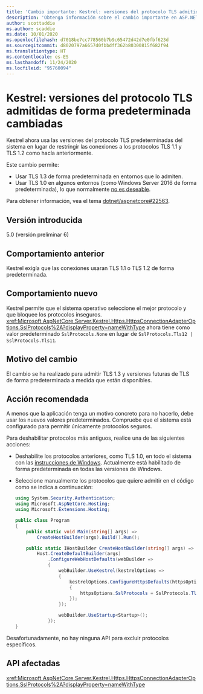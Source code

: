 ```yaml
---
title: 'Cambio importante: Kestrel: versiones del protocolo TLS admitidas de forma predeterminada cambiadas'
description: 'Obtenga información sobre el cambio importante en ASP.NET Core 5.0 titulado Kestrel: versiones del protocolo TLS admitidas de forma predeterminada cambiadas'
author: scottaddie
ms.author: scaddie
ms.date: 10/01/2020
ms.openlocfilehash: d7018be7cc778560b7b9c65472d42d7e0fbf623d
ms.sourcegitcommit: d8020797a6657d0fbbdff362b80300815f682f94
ms.translationtype: HT
ms.contentlocale: es-ES
ms.lasthandoff: 11/24/2020
ms.locfileid: "95760094"
---
```

# <a name="kestrel-default-supported-tls-protocol-versions-changed"></a>Kestrel: versiones del protocolo TLS admitidas de forma predeterminada cambiadas

Kestrel ahora usa las versiones del protocolo TLS predeterminadas del sistema en lugar de restringir las conexiones a los protocolos TLS 1.1 y TLS 1.2 como hacía anteriormente.

Este cambio permite:

* Usar TLS 1.3 de forma predeterminada en entornos que lo admiten.
* Usar TLS 1.0 en algunos entornos (como Windows Server 2016 de forma predeterminada), lo que normalmente [no es deseable](/security/engineering/solving-tls1-problem).

Para obtener información, vea el tema [dotnet/aspnetcore#22563](https://github.com/dotnet/aspnetcore/issues/22563).

## <a name="version-introduced"></a>Versión introducida

5.0 (versión preliminar 6)

## <a name="old-behavior"></a>Comportamiento anterior

Kestrel exigía que las conexiones usaran TLS 1.1 o TLS 1.2 de forma predeterminada.

## <a name="new-behavior"></a>Comportamiento nuevo

Kestrel permite que el sistema operativo seleccione el mejor protocolo y que bloquee los protocolos inseguros. <xref:Microsoft.AspNetCore.Server.Kestrel.Https.HttpsConnectionAdapterOptions.SslProtocols%2A?displayProperty=nameWithType> ahora tiene como valor predeterminado `SslProtocols.None` en lugar de `SslProtocols.Tls12 | SslProtocols.Tls11`.

## <a name="reason-for-change"></a>Motivo del cambio

El cambio se ha realizado para admitir TLS 1.3 y versiones futuras de TLS de forma predeterminada a medida que están disponibles.

## <a name="recommended-action"></a>Acción recomendada

A menos que la aplicación tenga un motivo concreto para no hacerlo, debe usar los nuevos valores predeterminados. Compruebe que el sistema está configurado para permitir únicamente protocolos seguros.

Para deshabilitar protocolos más antiguos, realice una de las siguientes acciones:

* Deshabilite los protocolos anteriores, como TLS 1.0, en todo el sistema con las [instrucciones de Windows](../../../../framework/network-programming/tls.md#configuring-schannel-protocols-in-the-windows-registry). Actualmente está habilitado de forma predeterminada en todas las versiones de Windows.
* Seleccione manualmente los protocolos que quiere admitir en el código como se indica a continuación:

    ```csharp
    using System.Security.Authentication;
    using Microsoft.AspNetCore.Hosting;
    using Microsoft.Extensions.Hosting;

    public class Program
    {
        public static void Main(string[] args) =>
            CreateHostBuilder(args).Build().Run();

        public static IHostBuilder CreateHostBuilder(string[] args) =>
            Host.CreateDefaultBuilder(args)
                .ConfigureWebHostDefaults(webBuilder =>
                {
                    webBuilder.UseKestrel(kestrelOptions =>
                    {
                        kestrelOptions.ConfigureHttpsDefaults(httpsOptions =>
                        {
                            httpsOptions.SslProtocols = SslProtocols.Tls12 | SslProtocols.Tls13;
                        });
                    });

                    webBuilder.UseStartup<Startup>();
                });
    }
    ```

Desafortunadamente, no hay ninguna API para excluir protocolos específicos.

## <a name="affected-apis"></a>API afectadas

<xref:Microsoft.AspNetCore.Server.Kestrel.Https.HttpsConnectionAdapterOptions.SslProtocols%2A?displayProperty=nameWithType>

<!--

### Category

ASP.NET Core

### Affected APIs

`P:Microsoft.AspNetCore.Server.Kestrel.Https.HttpsConnectionAdapterOptions.SslProtocols`

-->
